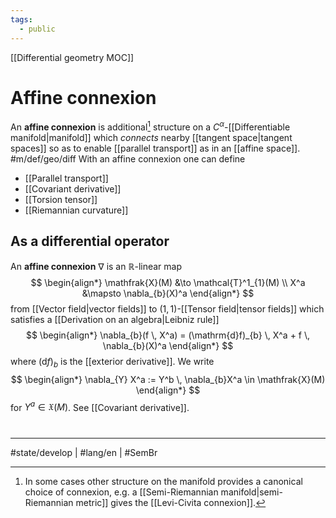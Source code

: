 ```yaml
---
tags:
  - public
---
```

[[Differential geometry MOC]]
# Affine connexion

An **affine connexion** is additional[^1] structure on a $C^\alpha$-[[Differentiable manifold|manifold]] which _connects_ nearby [[tangent space|tangent spaces]] so as to enable [[parallel transport]] as in an [[affine space]]. #m/def/geo/diff 
With an affine connexion one can define

- [[Parallel transport]]
- [[Covariant derivative]]
- [[Torsion tensor]]
- [[Riemannian curvature]]

## As a differential operator

An **affine connexion** $\nabla$ is an $\mathbb{R}$-linear map
$$
\begin{align*}
\mathfrak{X}(M) &\to \mathcal{T}^1_{1}(M) \\
X^a &\mapsto \nabla_{b}(X)^a
\end{align*}
$$
from [[Vector field|vector fields]] to $(1,1)$-[[Tensor field|tensor fields]] which satisfies a [[Derivation on an algebra|Leibniz rule]]
$$
\begin{align*}
\nabla_{b}(f \, X^a) = (\mathrm{d}f)_{b} \, X^a + f \, \nabla_{b}(X)^a
\end{align*}
$$
where $(\mathrm{d}f)_{b}$ is the [[exterior derivative]].
We write
$$
\begin{align*}
\nabla_{Y} X^a := Y^b \, \nabla_{b}X^a \in \mathfrak{X}(M)
\end{align*}
$$
for $Y^a \in \mathfrak{X}(M)$.
See [[Covariant derivative]].
#
---
#state/develop | #lang/en | #SemBr

[^1]: In some cases other structure on the manifold provides a canonical choice of connexion, e.g. a [[Semi-Riemannian manifold|semi-Riemannian metric]] gives the [[Levi-Civita connexion]].
